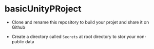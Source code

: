# basicUnityPRoject
 

* Clone and rename this repository to build your projet and share it on Github

* Create a directory called `Secrets` at root directory to stor your non-public data